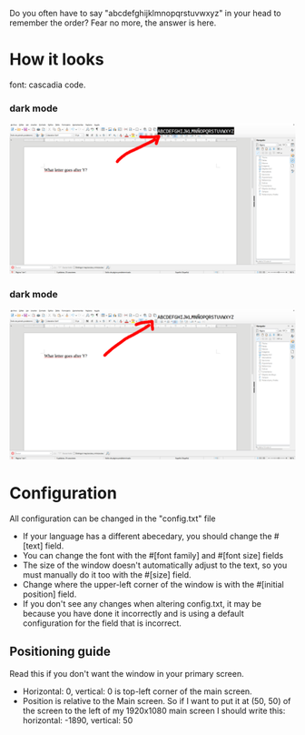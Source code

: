 Do you often have to say "abcdefghijklmnopqrstuvwxyz" in your head to remember the order? Fear no more, the answer is here.

# How it looks
font: cascadia code.
### dark mode
![image of the alphabet window in dark mode](examples/example_dark.png)
### dark mode
![image of the alphabet window in light mode](examples/example_light.png)

# Configuration
All configuration can be changed in the "config.txt" file

* If your language has a different abecedary, you should change the #\[text\] field.
* You can change the font with the #\[font family\] and #\[font size\] fields
* The size of the window doesn't automatically adjust to the text, so you must manually do it too with the #\[size\] field.
* Change where the upper-left corner of the window is with the #\[initial position\] field.
* If you don't see any changes when altering config.txt, it may be because you have done it incorrectly and is using a default configuration for the field that is incorrect.

## Positioning guide
Read this if you don't want the window in your primary screen.
* Horizontal: 0, vertical: 0 is top-left corner of the main screen.
* Position is relative to the Main screen. So if I want to put it at (50, 50) of the screen to the left of my 1920x1080 main screen I should write this:        
    horizontal: -1890, vertical: 50